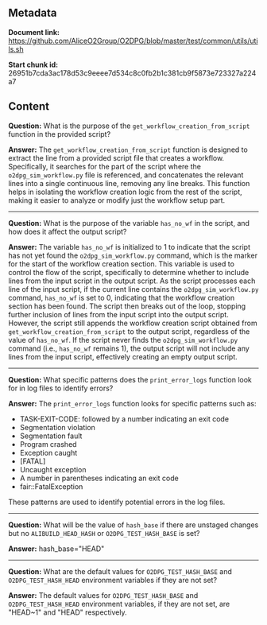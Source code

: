 ## Metadata

**Document link:** https://github.com/AliceO2Group/O2DPG/blob/master/test/common/utils/utils.sh

**Start chunk id:** 26951b7cda3ac178d53c9eeee7d534c8c0fb2b1c381cb9f5873e723327a224a7

## Content

**Question:** What is the purpose of the `get_workflow_creation_from_script` function in the provided script?

**Answer:** The `get_workflow_creation_from_script` function is designed to extract the line from a provided script file that creates a workflow. Specifically, it searches for the part of the script where the `o2dpg_sim_workflow.py` file is referenced, and concatenates the relevant lines into a single continuous line, removing any line breaks. This function helps in isolating the workflow creation logic from the rest of the script, making it easier to analyze or modify just the workflow setup part.

---

**Question:** What is the purpose of the variable `has_no_wf` in the script, and how does it affect the output script?

**Answer:** The variable `has_no_wf` is initialized to 1 to indicate that the script has not yet found the `o2dpg_sim_workflow.py` command, which is the marker for the start of the workflow creation section. This variable is used to control the flow of the script, specifically to determine whether to include lines from the input script in the output script. As the script processes each line of the input script, if the current line contains the `o2dpg_sim_workflow.py` command, `has_no_wf` is set to 0, indicating that the workflow creation section has been found. The script then breaks out of the loop, stopping further inclusion of lines from the input script into the output script. However, the script still appends the workflow creation script obtained from `get_workflow_creation_from_script` to the output script, regardless of the value of `has_no_wf`. If the script never finds the `o2dpg_sim_workflow.py` command (i.e., `has_no_wf` remains 1), the output script will not include any lines from the input script, effectively creating an empty output script.

---

**Question:** What specific patterns does the `print_error_logs` function look for in log files to identify errors?

**Answer:** The `print_error_logs` function looks for specific patterns such as:

- TASK-EXIT-CODE: followed by a number indicating an exit code
- Segmentation violation
- Segmentation fault
- Program crashed
- Exception caught
- [FATAL]
- Uncaught exception
- A number in parentheses indicating an exit code
- fair::FatalException

These patterns are used to identify potential errors in the log files.

---

**Question:** What will be the value of `hash_base` if there are unstaged changes but no `ALIBUILD_HEAD_HASH` or `O2DPG_TEST_HASH_BASE` is set?

**Answer:** hash_base="HEAD"

---

**Question:** What are the default values for `O2DPG_TEST_HASH_BASE` and `O2DPG_TEST_HASH_HEAD` environment variables if they are not set?

**Answer:** The default values for `O2DPG_TEST_HASH_BASE` and `O2DPG_TEST_HASH_HEAD` environment variables, if they are not set, are "HEAD~1" and "HEAD" respectively.